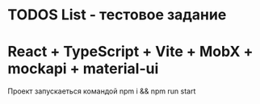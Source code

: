 # TODOS List - тестовое задание

# React + TypeScript + Vite + MobX + mockapi + material-ui

Проект запускаеться командой npm i && npm run start
